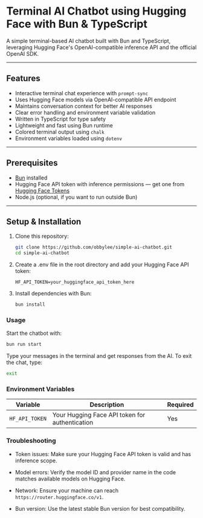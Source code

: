 # Terminal AI Chatbot using Hugging Face with Bun & TypeScript

A simple terminal-based AI chatbot built with Bun and TypeScript, leveraging Hugging Face's OpenAI-compatible inference API and the official OpenAI SDK.

---

## Features

- Interactive terminal chat experience with `prompt-sync`
- Uses Hugging Face models via OpenAI-compatible API endpoint
- Maintains conversation context for better AI responses
- Clear error handling and environment variable validation
- Written in TypeScript for type safety
- Lightweight and fast using Bun runtime
- Colored terminal output using `chalk`
- Environment variables loaded using `dotenv`

---

## Prerequisites

- [Bun](https://bun.sh/) installed
- Hugging Face API token with inference permissions — get one from [Hugging Face Tokens](https://huggingface.co/settings/tokens)
- Node.js (optional, if you want to run outside Bun)

---

## Setup & Installation

1. Clone this repository:

   ```bash
   git clone https://github.com/obbylee/simple-ai-chatbot.git
   cd simple-ai-chatbot
   ```

2. Create a .env file in the root directory and add your Hugging Face API token:
   ```env
   HF_API_TOKEN=your_huggingface_api_token_here
   ```
3. Install dependencies with Bun:
   ```bash
   bun install
   ```

### Usage

Start the chatbot with:

```bash
bun run start
```

Type your messages in the terminal and get responses from the AI.
To exit the chat, type:

```bash
exit
```

### Environment Variables

| Variable       | Description                                    | Required |
| -------------- | ---------------------------------------------- | -------- |
| `HF_API_TOKEN` | Your Hugging Face API token for authentication | Yes      |

### Troubleshooting

- Token issues: Make sure your Hugging Face API token is valid and has inference scope.

- Model errors: Verify the model ID and provider name in the code matches available models on Hugging Face.

- Network: Ensure your machine can reach `https://router.huggingface.co/v1`.

- Bun version: Use the latest stable Bun version for best compatibility.
